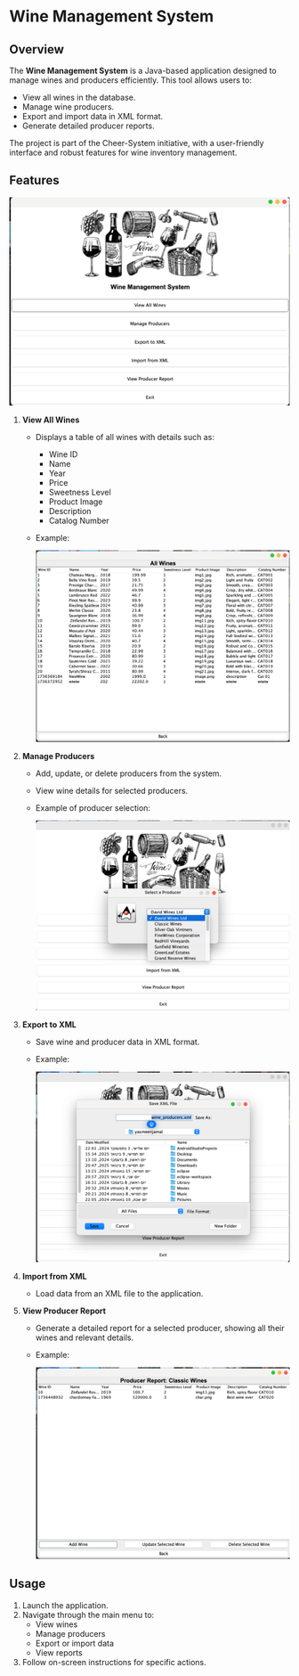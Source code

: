 # Wine Management System

## Overview
The **Wine Management System** is a Java-based application designed to manage wines and producers efficiently. This tool allows users to:

- View all wines in the database.
- Manage wine producers.
- Export and import data in XML format.
- Generate detailed producer reports.

The project is part of the Cheer-System initiative, with a user-friendly interface and robust features for wine inventory management.

## Features

   ![Main Screen](images_md/image.png)

1. **View All Wines**
   - Displays a table of all wines with details such as:
     - Wine ID
     - Name
     - Year
     - Price
     - Sweetness Level
     - Product Image
     - Description
     - Catalog Number

   - Example:

     ![View All Wines](images_md/image1.png)

2. **Manage Producers**
   - Add, update, or delete producers from the system.
   - View wine details for selected producers.

   - Example of producer selection:

     ![Manage Producers](images_md/image3.png)

3. **Export to XML**
   - Save wine and producer data in XML format.

   - Example:

     ![Export to XML](images_md/image2.png)

4. **Import from XML**
   - Load data from an XML file to the application.

5. **View Producer Report**
   - Generate a detailed report for a selected producer, showing all their wines and relevant details.

   - Example:

     ![Producer Report](images_md/image4.png)

## Usage

1. Launch the application.
2. Navigate through the main menu to:
   - View wines
   - Manage producers
   - Export or import data
   - View reports
3. Follow on-screen instructions for specific actions.